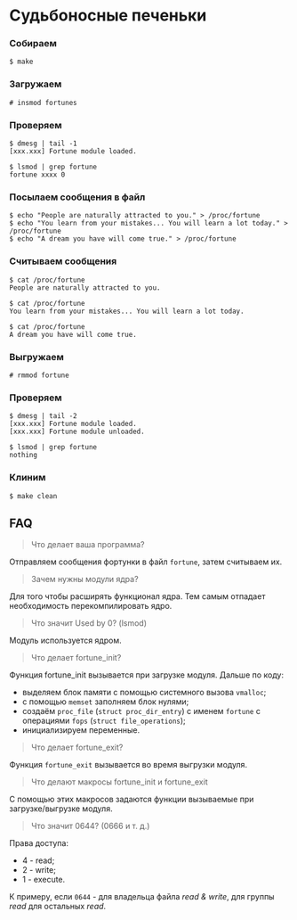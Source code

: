 # Судьбоносные печеньки

### Собираем

```
$ make
```

### Загружаем

```
# insmod fortunes
```

### Проверяем

```
$ dmesg | tail -1
[xxx.xxx] Fortune module loaded.
```

```
$ lsmod | grep fortune
fortune xxxx 0
```

### Посылаем сообщения в файл

```
$ echo "People are naturally attracted to you." > /proc/fortune
$ echo "You learn from your mistakes... You will learn a lot today." > /proc/fortune
$ echo "A dream you have will come true." > /proc/fortune
```

### Считываем сообщения

```
$ cat /proc/fortune
People are naturally attracted to you.
```
```
$ cat /proc/fortune
You learn from your mistakes... You will learn a lot today.
```
```
$ cat /proc/fortune
A dream you have will come true.
```

### Выгружаем

```
# rmmod fortune
```

### Проверяем

```
$ dmesg | tail -2
[xxx.xxx] Fortune module loaded.
[xxx.xxx] Fortune module unloaded.
```

```
$ lsmod | grep fortune
nothing
```

### Клиним

```
$ make clean
```

## FAQ

> Что делает ваша программа?

Отправляем сообщения фортунки в файл `fortune`, затем считываем их.

> Зачем нужны модули ядра?

Для того чтобы расширять функционал ядра. Тем самым отпадает необходимость перекомпилировать ядро.

> Что значит Used by 0? (lsmod)

Модуль используется ядром.

> Что делает fortune_init?

Функция fortune_init вызывается при загрузке модуля. Дальше по коду:
* выделяем блок памяти с помощью системного вызова `vmalloc`;
* с помощью `memset` заполняем блок нулями;
* создаём `proc_file` (`struct proc_dir_entry`) c именем `fortune` c операциями `fops` (`struct file_operations`);
* инициализируем переменные.

> Что делает fortune_exit?

Функция `fortune_exit` вызывается во время выгрузки модуля.

> Что делают макросы fortune_init и fortune_exit

С помощью этих макросов задаются функции вызываемые при загрузке/выгрузке модуля.

> Что значит 0644? (0666 и т. д.)

Права доступа:
* 4 - read;
* 2 - write;
* 1 - execute.

К примеру, если `0644` - для владельца файла _read & write_, для группы _read_ для остальных _read_.